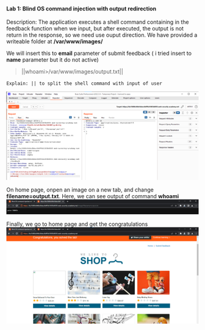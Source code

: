 #### Lab 1: Blind OS command injection with output redirection

Description: The application executes a shell command containing in the feedback function when we input, but after executed, the output is not return in the response, so we need use ouput direction. We have provided a writeable folder at **/var/www/images/**

We will insert this to **email** parameter of submit feedback ( i tried insert to **name** parameter but it do not active)

>||whoami>/var/www/images/output.txt||

	Explain: || to split the shell command with input of user


![](../../Img_note/Pasted%20image%2020221207143100.png)

On home page, onpen an image on a new tab, and change **filename=output.txt**. Here, we can see output of command **whoami**
![](../../Img_note/Pasted%20image%2020221207142956.png)


Finally, we go to home page and get the congratulations
![](../../Img_note/Pasted%20image%2020221207143013.png)
